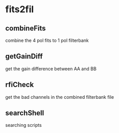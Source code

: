 # fits2fil

## combineFits
combine the 4 pol fits to 1 pol filterbank

## getGainDiff
get the gain difference between AA and BB

## rfiCheck
get the bad channels in the combined filterbank file

## searchShell
searching scripts
